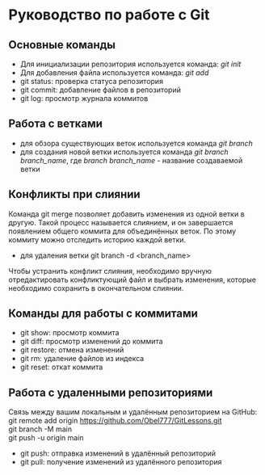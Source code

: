 # Руководство по работе с Git

## Основные команды

* Для инициализации репозитория используется команда: *git init*
* Для добавления файла используется команда: *git add*
* git status: проверка статуса репозитория
* git commit: добавление файлов в репозиторий
* git log: просмотр журнала коммитов

## Работа с ветками

* для обзора существующих веток используется команда *git branch*
* для создания новой ветки используется команда *git branch branch_name*, где *branch branch_name* - название создаваемой ветки

## Конфликты при слиянии

Команда git merge позволяет добавить изменения из одной ветки в другую. Такой процесс называется слиянием, и он завершается появлением общего коммита для объединённых веток. По этому коммиту можно отследить историю каждой ветки.

* для удаления ветки git branch -d <branch_name>

Чтобы устранить конфликт слияния, необходимо вручную отредактировать конфликтующий файл и выбрать изменения, которые необходимо сохранить в окончательном слиянии.

## Команды для работы с коммитами

* git show: просмотр коммита
* git diff: просмотр изменений до коммита
* git restore: отмена изменений
* git rm: удаление файлов из индекса
* git reset: откат коммита

## Работа с удаленными репозиториями

Связь между вашим локальным и удалённым репозиторием на GitHub:  
git remote add origin https://github.com/Obel777/GitLessons.git  
git branch -M main  
git push -u origin main  

* git push: отправка изменений в удалённый репозиторий
* git pull: получение изменений из удалённого репозитория